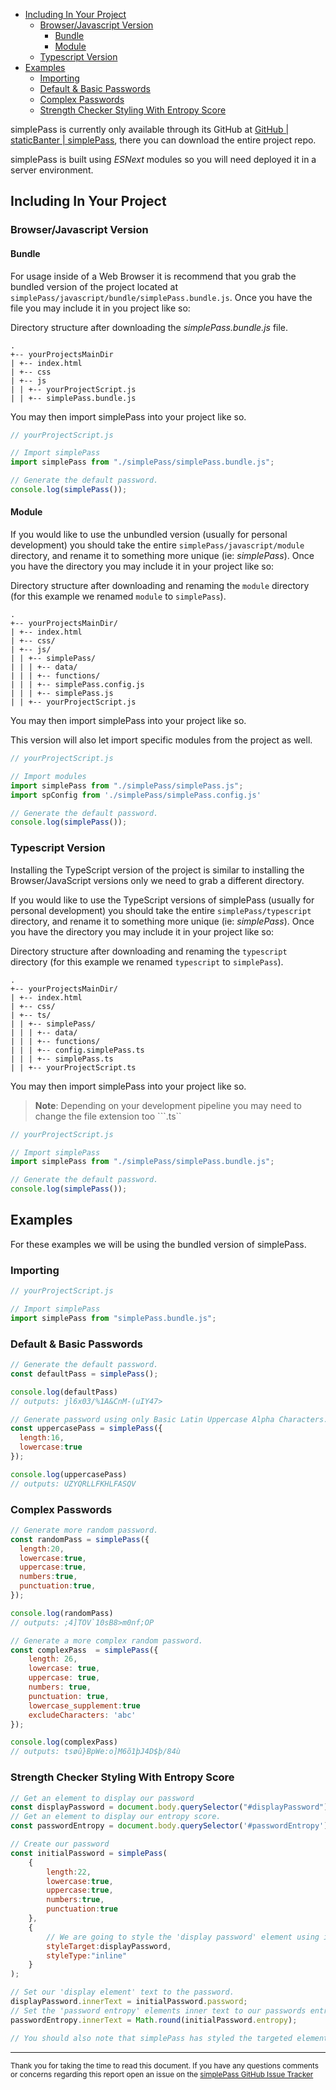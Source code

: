 - [Including In Your Project](#including-in-your-project)
  - [Browser/Javascript Version](#browserjavascript-version)
    - [Bundle](#bundle)
    - [Module](#module)
  - [Typescript Version](#typescript-version)
- [Examples](#examples)
  - [Importing](#importing)
  - [Default \& Basic Passwords](#default--basic-passwords)
  - [Complex Passwords](#complex-passwords)
  - [Strength Checker Styling With Entropy Score](#strength-checker-styling-with-entropy-score)

simplePass is currently only available through its GitHub at [GitHub | staticBanter | simplePass](https://github.com/staticBanter/simplePass), there you can download the entire project repo.

simplePass is built using *ESNext* modules so you will need deployed it in a server environment.

## Including In Your Project

### Browser/Javascript Version

#### Bundle

For usage inside of a Web Browser it is recommend that you grab the bundled version of the project located at ```simplePass/javascript/bundle/simplePass.bundle.js```. Once you have the file you may include it in you project like so:

Directory structure after downloading the *simplePass.bundle.js* file.

```text
.
+-- yourProjectsMainDir
| +-- index.html
| +-- css
| +-- js
| | +-- yourProjectScript.js
| | +-- simplePass.bundle.js
```

You may then import simplePass into your project like so.

```javascript
// yourProjectScript.js

// Import simplePass
import simplePass from "./simplePass/simplePass.bundle.js";

// Generate the default password.
console.log(simplePass());
```

#### Module

If you would like to use the unbundled version (usually for personal development) you should take the entire ```simplePass/javascript/module``` directory, and rename it to something more unique (ie: *simplePass*). Once you have the directory you may include it in your project like so:

Directory structure after downloading and renaming the ```module``` directory (for this example we renamed ```module``` to ```simplePass```).

```text
.
+-- yourProjectsMainDir/
| +-- index.html
| +-- css/
| +-- js/
| | +-- simplePass/
| | | +-- data/
| | | +-- functions/
| | | +-- simplePass.config.js
| | | +-- simplePass.js
| | +-- yourProjectScript.js
```

You may then import simplePass into your project like so.

This version will also let import specific modules from the project as well.

```javascript
// yourProjectScript.js

// Import modules
import simplePass from "./simplePass/simplePass.js";
import spConfig from './simplePass/simplePass.config.js'

// Generate the default password.
console.log(simplePass());
```

### Typescript Version

Installing the TypeScript version of the project is similar to installing the Browser/JavaScript versions only we need to grab a different directory.

If you would like to use the TypeScript versions of simplePass (usually for personal development) you should take the entire ```simplePass/typescript``` directory, and rename it to something more unique (ie: *simplePass*). Once you have the directory you may include it in your project like so:

Directory structure after downloading and renaming the ```typescript``` directory (for this example we renamed ```typescript``` to ```simplePass```).

```text
.
+-- yourProjectsMainDir/
| +-- index.html
| +-- css/
| +-- ts/
| | +-- simplePass/
| | | +-- data/
| | | +-- functions/
| | | +-- config.simplePass.ts
| | | +-- simplePass.ts
| | +-- yourProjectScript.ts
```

You may then import simplePass into your project like so.

> **Note**: Depending on your development pipeline you may need to change the file extension too ```.ts``

```javascript
// yourProjectScript.js

// Import simplePass
import simplePass from "./simplePass/simplePass.bundle.js";

// Generate the default password.
console.log(simplePass());
```

## Examples

For these examples we will be using the bundled version of simplePass.

### Importing

```javascript
// yourProjectScript.js

// Import simplePass
import simplePass from "simplePass.bundle.js";
```

### Default & Basic Passwords

```javascript
// Generate the default password.
const defaultPass = simplePass();

console.log(defaultPass)
// outputs: jl6x03/%1A&CnM-(uIY47>
```

```javascript
// Generate password using only Basic Latin Uppercase Alpha Characters.
const uppercasePass = simplePass({
  length:16,
  lowercase:true
});

console.log(uppercasePass)
// outputs: UZYQRLLFKHLFASQV
```

### Complex Passwords

```javascript
// Generate more random password.
const randomPass = simplePass({
  length:20,
  lowercase:true,
  uppercase:true,
  numbers:true,
  punctuation:true,
});

console.log(randomPass)
// outputs: ;4]TOV`10sB8>m0nf;OP
```

```javascript
// Generate a more complex random password.
const complexPass  = simplePass({
    length: 26,
    lowercase: true,
    uppercase: true,
    numbers: true,
    punctuation: true,
    lowercase_supplement:true
    excludeCharacters: 'abc'
});

console.log(complexPass)
// outputs: tsøû}BpWe:o]M6õ1þJ4D$þ/84ù
```

### Strength Checker Styling With Entropy Score

```javascript
// Get an element to display our password
const displayPassword = document.body.querySelector("#displayPassword");
// Get an element to display our entropy score.
const passwordEntropy = document.body.querySelector('#passwordEntropy');

// Create our password
const initialPassword = simplePass(
    {
        length:22,
        lowercase:true,
        uppercase:true,
        numbers:true,
        punctuation:true
    },
    {
        // We are going to style the 'display password' element using inline styling.
        styleTarget:displayPassword,
        styleType:"inline"
    }
);

// Set our 'display element' text to the password.
displayPassword.innerText = initialPassword.password;
// Set the 'password entropy' elements inner text to our passwords entropy.
passwordEntropy.innerText = Math.round(initialPassword.entropy);

// You should also note that simplePass has styled the targeted element according to the passwords score.
```

---

<sub>Thank you for taking the time to read this document. If you have any questions comments or concerns regarding this report open an issue on the <a href="https://github.com/staticBanter/simplePass/issues">simplePass GitHub Issue Tracker</a></sub>